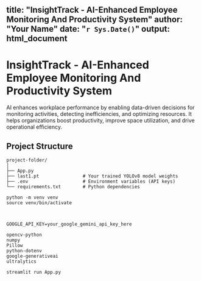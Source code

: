 
title: "InsightTrack - AI-Enhanced Employee Monitoring And Productivity System"
author: "Your Name"
date: "`r Sys.Date()`"
output: html_document
---

# InsightTrack - AI-Enhanced Employee Monitoring And Productivity System

AI enhances workplace performance by enabling data-driven decisions for monitoring activities, detecting inefficiencies, and optimizing resources. It helps organizations boost productivity, improve space utilization, and drive operational efficiency.

## Project Structure

```{bash, eval=FALSE}
project-folder/
│
├── App.py
├── last1.pt                # Your trained YOLOv8 model weights
├── .env                    # Environment variables (API keys)
└── requirements.txt        # Python dependencies

python -m venv venv
source venv/bin/activate



GOOGLE_API_KEY=your_google_gemini_api_key_here

opencv-python
numpy
Pillow
python-dotenv
google-generativeai
ultralytics

streamlit run App.py
